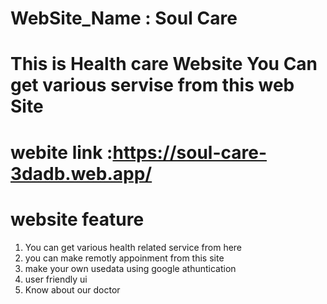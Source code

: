 # WebSite_Name : Soul Care

# This is Health care Website You Can get various servise from this web Site
 
 # webite link :https://soul-care-3dadb.web.app/

 # website feature

 1) You can get various health related service from here
 2) you can make remotly appoinment from this site
 3) make your own usedata using google athuntication
 4) user friendly ui
 5) Know about our doctor  